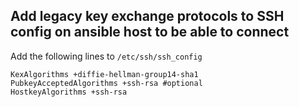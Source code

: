 ## Add legacy key exchange protocols to SSH config on ansible host to be able to connect
Add the following lines to ```/etc/ssh/ssh_config```

```
KexAlgorithms +diffie-hellman-group14-sha1
PubkeyAcceptedAlgorithms +ssh-rsa #optional
HostkeyAlgorithms +ssh-rsa
```

